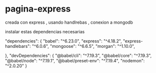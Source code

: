# pagina-express
creada con express , usando handlrebas , conexion a mongodb
 
 
 instalar estas dependencias necesarias

"dependencies": {
    "babel": "^6.23.0",
    "express": "^4.18.2",
    "express-handlebars": "^6.0.6",
    "mongoose": "^6.6.5",
    "morgan": "^1.10.0",
    
  },
  "devDependencies": {
    "@babel/cli": "^7.19.3",
    "@babel/core": "^7.19.3",
    "@babel/node": "^7.19.1",
    "@babel/preset-env": "^7.19.4",
    "nodemon": "^2.0.20"
  }
